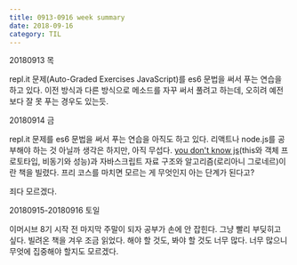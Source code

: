 ```yaml
---
title: 0913-0916 week summary
date: 2018-09-16
category: TIL
---
```


20180913 목

repl.it 문제(Auto-Graded Exercises JavaScript)를 es6 문법을 써서 푸는 연습을 하고 있다. 이전 방식과 다른 방식으로 메소드를 자꾸 써서 풀려고 하는데, 오히려 예전보다 잘 못 푸는 경우도 있는듯.

20180914 금

repl.it 문제를 es6 문법을 써서 푸는 연습을 아직도 하고 있다. 리액트나 node.js를 공부해야 하는 것 아닐까 생각은 하지만, 아직 무섭다. [you don't know js](https://ridibooks.com/v2/Detail?id=443000383&_s=search&_q=%EC%B9%B4%EC%9D%BC%20%EC%8B%AC%EC%8A%A8)(this와 객체 프로토타입, 비동기와 성능)과 자바스크립트 자료 구조와 알고리즘(로리아니 그로네르)이란 책을 빌렸다. 프리 코스를 마치면 모르는 게 무엇인지 아는 단계가 된다고?

죄다 모르겠다.

20180915-20180916 토일

이머시브 8기 시작 전 마지막 주말이 되자 공부가 손에 안 잡힌다. 그냥 빨리 부딪히고 싶다. 빌려온 책을 겨우 조금 읽었다. 해야 할 것도, 봐야 할 것도 너무 많다. 너무 많으니 무엇에 집중해야 할지도 모르겠다.

